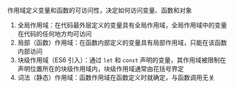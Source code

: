作用域定义变量和函数的可访问性，决定如何访问变量、函数和对象

1. 全局作用域：在代码最外层定义的变量具有全局作用域，全局作用域中的变量在代码的任何地方均可访问
2. 局部（函数）作用域：在函数内部定义的变量具有局部作用域，只能在该函数内部访问
3. 块级作用域（ES6 引入）：通过 `let` 和 `const` 声明的变量，其作用域被限制在声明位置所在的块级作用域内，块级作用域通常由花括号界定
4. 词法（静态）作用域：函数作用域在函数定义时就确定，与函数调用无关

